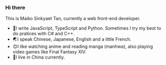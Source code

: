 ### Hi there

This is Maiko Sinkyaet Tan, currently a web front-end developer.

- 💪I write JavaScript, TypeScript and Python. Sometimes I try my best to do pratices with C# and C++.
- 🌏I speak Chinese, Japanese, English and a little French.
- 😊I like watching anime and reading manga (manhwa), also playing video games like Final Fantasy XIV.
- 🏡I live in China currently.
